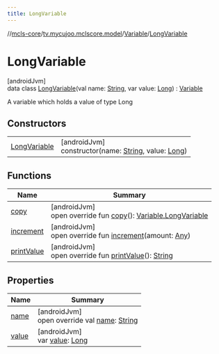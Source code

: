 ```yaml
---
title: LongVariable
---
```

//[mcls-core](../../../../index.html)/[tv.mycujoo.mclscore.model](../../index.html)/[Variable](../index.html)/[LongVariable](index.html)



# LongVariable



[androidJvm]\
data class [LongVariable](index.html)(val name: [String](https://kotlinlang.org/api/latest/jvm/stdlib/kotlin/-string/index.html), var value: [Long](https://kotlinlang.org/api/latest/jvm/stdlib/kotlin/-long/index.html)) : [Variable](../index.html)

A variable  which holds a value of type Long



## Constructors


| | |
|---|---|
| [LongVariable](-long-variable.html) | [androidJvm]<br>constructor(name: [String](https://kotlinlang.org/api/latest/jvm/stdlib/kotlin/-string/index.html), value: [Long](https://kotlinlang.org/api/latest/jvm/stdlib/kotlin/-long/index.html)) |


## Functions


| Name | Summary |
|---|---|
| [copy](copy.html) | [androidJvm]<br>open override fun [copy](copy.html)(): [Variable.LongVariable](index.html) |
| [increment](increment.html) | [androidJvm]<br>open override fun [increment](increment.html)(amount: [Any](https://kotlinlang.org/api/latest/jvm/stdlib/kotlin/-any/index.html)) |
| [printValue](print-value.html) | [androidJvm]<br>open override fun [printValue](print-value.html)(): [String](https://kotlinlang.org/api/latest/jvm/stdlib/kotlin/-string/index.html) |


## Properties


| Name | Summary |
|---|---|
| [name](name.html) | [androidJvm]<br>open override val [name](name.html): [String](https://kotlinlang.org/api/latest/jvm/stdlib/kotlin/-string/index.html) |
| [value](value.html) | [androidJvm]<br>var [value](value.html): [Long](https://kotlinlang.org/api/latest/jvm/stdlib/kotlin/-long/index.html) |

